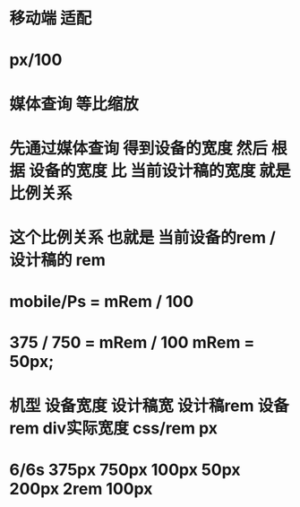 

# 移动端 适配    

# px/100 

# 媒体查询  等比缩放 

# 先通过媒体查询 得到设备的宽度  然后 根据 设备的宽度  比  当前设计稿的宽度 就是 比例关系  

# 这个比例关系 也就是  当前设备的rem /  设计稿的 rem

# mobile/Ps  = mRem / 100 

# 375 /  750  =  mRem / 100                    mRem = 50px; 


#  机型    设备宽度   设计稿宽     设计稿rem    设备rem     div实际宽度     css/rem  px  

#  6/6s    375px      750px        100px        50px        200px         2rem    100px